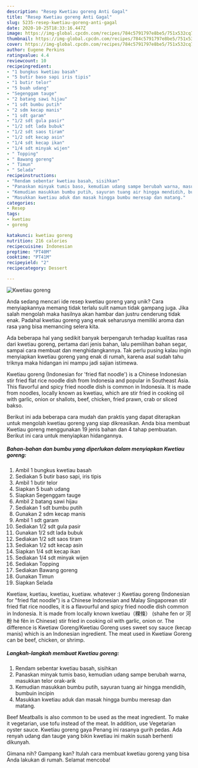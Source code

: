 ```yaml
---
description: "Resep Kwetiau goreng Anti Gagal"
title: "Resep Kwetiau goreng Anti Gagal"
slug: 5235-resep-kwetiau-goreng-anti-gagal
date: 2020-10-25T18:33:16.447Z
image: https://img-global.cpcdn.com/recipes/784c5791797e8be5/751x532cq70/kwetiau-goreng-foto-resep-utama.jpg
thumbnail: https://img-global.cpcdn.com/recipes/784c5791797e8be5/751x532cq70/kwetiau-goreng-foto-resep-utama.jpg
cover: https://img-global.cpcdn.com/recipes/784c5791797e8be5/751x532cq70/kwetiau-goreng-foto-resep-utama.jpg
author: Eugene Perkins
ratingvalue: 4.4
reviewcount: 10
recipeingredient:
- "1 bungkus kwetiau basah"
- "5 butir baso sapi iris tipis"
- "1 butir telor"
- "5 buah udang"
- "Segenggam tauge"
- "2 batang sawi hijau"
- "1 sdt bumbu putih"
- "2 sdm kecap manis"
- "1 sdt garam"
- "1/2 sdt gula pasir"
- "1/2 sdt lada bubuk"
- "1/2 sdt saos tiram"
- "1/2 sdt kecap asin"
- "1/4 sdt kecap ikan"
- "1/4 sdt minyak wijen"
- " Topping"
- " Bawang goreng"
- " Timun"
- " Selada"
recipeinstructions:
- "Rendam sebentar kwetiau basah, sisihkan"
- "Panaskan minyak tumis baso, kemudian udang sampe berubah warna, masukkan telor orak-arik"
- "Kemudian masukkan bumbu putih, sayuran tuang air hingga mendidih, bumbuin incipin"
- "Masukkan kwetiau aduk dan masak hingga bumbu meresap dan matang."
categories:
- Resep
tags:
- kwetiau
- goreng

katakunci: kwetiau goreng 
nutrition: 216 calories
recipecuisine: Indonesian
preptime: "PT40M"
cooktime: "PT41M"
recipeyield: "2"
recipecategory: Dessert

---
```



![Kwetiau goreng](https://img-global.cpcdn.com/recipes/784c5791797e8be5/751x532cq70/kwetiau-goreng-foto-resep-utama.jpg)

Anda sedang mencari ide resep kwetiau goreng yang unik? Cara menyiapkannya memang tidak terlalu sulit namun tidak gampang juga. Jika salah mengolah maka hasilnya akan hambar dan justru cenderung tidak enak. Padahal kwetiau goreng yang enak seharusnya memiliki aroma dan rasa yang bisa memancing selera kita.

Ada beberapa hal yang sedikit banyak berpengaruh terhadap kualitas rasa dari kwetiau goreng, pertama dari jenis bahan, lalu pemilihan bahan segar, sampai cara membuat dan menghidangkannya. Tak perlu pusing kalau ingin menyiapkan kwetiau goreng yang enak di rumah, karena asal sudah tahu triknya maka hidangan ini mampu jadi sajian istimewa.

Kwetiau goreng (Indonesian for &#39;fried flat noodle&#39;) is a Chinese Indonesian stir fried flat rice noodle dish from Indonesia and popular in Southeast Asia. This flavorful and spicy fried noodle dish is common in Indonesia. It is made from noodles, locally known as kwetiau, which are stir fried in cooking oil with garlic, onion or shallots, beef, chicken, fried prawn, crab or sliced bakso.


Berikut ini ada beberapa cara mudah dan praktis yang dapat diterapkan untuk mengolah kwetiau goreng yang siap dikreasikan. Anda bisa membuat Kwetiau goreng menggunakan 19 jenis bahan dan 4 tahap pembuatan. Berikut ini cara untuk menyiapkan hidangannya.

<!--inarticleads1-->

##### Bahan-bahan dan bumbu yang diperlukan dalam menyiapkan Kwetiau goreng:

1. Ambil 1 bungkus kwetiau basah
1. Sediakan 5 butir baso sapi, iris tipis
1. Ambil 1 butir telor
1. Siapkan 5 buah udang
1. Siapkan Segenggam tauge
1. Ambil 2 batang sawi hijau
1. Sediakan 1 sdt bumbu putih
1. Gunakan 2 sdm kecap manis
1. Ambil 1 sdt garam
1. Sediakan 1/2 sdt gula pasir
1. Gunakan 1/2 sdt lada bubuk
1. Sediakan 1/2 sdt saos tiram
1. Sediakan 1/2 sdt kecap asin
1. Siapkan 1/4 sdt kecap ikan
1. Sediakan 1/4 sdt minyak wijen
1. Sediakan  Topping
1. Sediakan  Bawang goreng
1. Gunakan  Timun
1. Siapkan  Selada


Kwetiaw, kuetiau, kwetiau, kuetiaw. whatever :) Kwetiau goreng (Indonesian for &#34;fried flat noodle&#34;) is a Chinese Indonesian and Malay Singaporean stir fried flat rice noodles, it is a flavourful and spicy fried noodle dish common in Indonesia. It is made from locally known kwetiau（粿條） (shahe fen or 河粉 hé fěn in Chinese) stir fried in cooking oil with garlic, onion or. The difference is Kwetiaw Goreng/Kwetiau Goreng uses sweet soy sauce (kecap manis) which is an Indonesian ingredient. The meat used in Kwetiaw Goreng can be beef, chicken, or shrimp. 

<!--inarticleads2-->

##### Langkah-langkah membuat Kwetiau goreng:

1. Rendam sebentar kwetiau basah, sisihkan
1. Panaskan minyak tumis baso, kemudian udang sampe berubah warna, masukkan telor orak-arik
1. Kemudian masukkan bumbu putih, sayuran tuang air hingga mendidih, bumbuin incipin
1. Masukkan kwetiau aduk dan masak hingga bumbu meresap dan matang.


Beef Meatballs is also common to be used as the meat ingredient. To make it vegetarian, use tofu instead of the meat. In addition, use Vegetarian oyster sauce. Kwetiau goreng gaya Penang ini rasanya gurih pedas. Ada renyah udang dan tauge yang bikin kwetiau ini makin susah berhenti dikunyah. 

Gimana nih? Gampang kan? Itulah cara membuat kwetiau goreng yang bisa Anda lakukan di rumah. Selamat mencoba!
